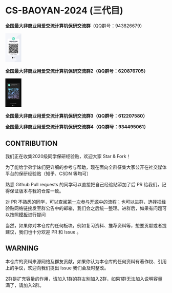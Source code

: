 # CS-BAOYAN-2024 (三代目)


**全国最大非商业用爱交流计算机保研交流群**（QQ群号：943826679）

<img src="https://github.com/CS-BAOYAN/CS-BAOYAN-2024/raw/main/2%E7%BE%A4%E4%BA%8C%E7%BB%B4%E7%A0%81.jpeg" width=10% />

**全国最大非商业用爱交流计算机保研交流群2（QQ群号：620876705）**

<!-- 请维护者注意图片链接，/blob/main/路径可能导致Github Pages无法显示图片，建议使用/raw/main/或在路径后增加?raw=true参数 -->
<img src="https://github.com/CS-BAOYAN/CS-BAOYAN-2024/raw/main/%E4%B8%89%E7%BE%A4%E4%BA%8C%E7%BB%B4%E7%A0%81.jpg" width=10% />

**全国最大非商业用爱交流计算机保研交流群3（QQ群号：612207580）**

**全国最大非商业用爱交流计算机保研交流群4（QQ群号：934495061）**

## CONTRIBUTION

我们正在收集2020级同学保研经验贴，欢迎大家 Star & Fork！

为了能给学弟学妹们更详细的参考与帮助，现在面向全群征集大家公开在社交媒体平台的保研经验贴（知乎、CSDN 等均可）

熟悉 Github Pull requests 的同学可以直接把自己经验贴添加了后 PR 给我们，记得保证版本与我的仓库一致。

对 PR 不熟悉的同学，可以查阅[第一次参与开源](https://github.com/firstcontributions/first-contributions/blob/main/translations/README.zh-cn.md)中的流程；也可以进群，选择把经验贴网络链接发至群公告中的邮箱，我们会之后统一整理。进群后，如果有问题可以按照[模板](./template.md)进行提问

当然，如果你对本仓库的任何板块，例如复习资料、推荐资料等，想要贡献或者提建议，我们也十分欢迎 PR 和 Issue 。

## WARNING

本仓库的资料来源网络及群友贡献，如果你认为本仓库的任何资料有著作权、引用上的争议，欢迎向我们提出 Issue 我们会及时整改。

2群是扩充容量的作用，请加入1群的群友别加入2群，如果1群无法加入说明容量满了，请加入2群。
